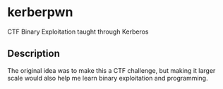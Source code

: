 # kerberpwn

CTF Binary Exploitation taught through Kerberos

## Description

The original idea was to make this a CTF challenge, but making it larger scale would also help me learn binary exploitation and programming.
